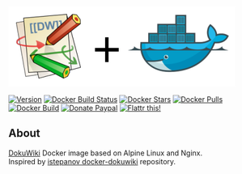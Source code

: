 ![](res/dokuwiki_docker.png)

[![Version](https://images.microbadger.com/badges/version/crazymax/dokuwiki.svg?style=flat-square)](https://microbadger.com/images/crazymax/dokuwiki)
[![Docker Build Status](https://img.shields.io/docker/build/crazymax/dokuwiki.svg?style=flat-square)](https://hub.docker.com/r/crazymax/dokuwiki/)
[![Docker Stars](https://img.shields.io/docker/stars/crazymax/dokuwiki.svg?style=flat-square)](https://hub.docker.com/r/crazymax/dokuwiki/)
[![Docker Pulls](https://img.shields.io/docker/pulls/crazymax/dokuwiki.svg?style=flat-square)](https://hub.docker.com/r/crazymax/dokuwiki/)
[![Docker Build](https://img.shields.io/docker/automated/crazymax/dokuwiki.svg?style=flat-square)](https://hub.docker.com/r/crazymax/dokuwiki/)
[![Donate Paypal](https://img.shields.io/badge/donate-paypal-blue.svg?style=flat-square)](https://www.paypal.com/cgi-bin/webscr?cmd=_s-xclick&hosted_button_id=USUQWRGP52U7N)
[![Flattr this!](https://img.shields.io/badge/flattr-this-green.svg?style=flat-square)](https://flattr.com/submit/auto?user_id=crazymax&url=https://github.com/crazy-max/docker-dokuwiki)

## About

[DokuWiki](https://www.dokuwiki.org/dokuwiki) Docker image based on Alpine Linux and Nginx.<br />
Inspired by [istepanov docker-dokuwiki](https://github.com/istepanov/docker-dokuwiki) repository.
